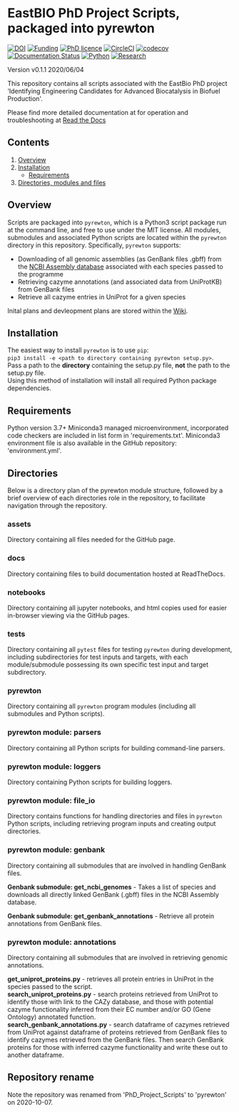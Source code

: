 # EastBIO PhD Project Scripts, packaged into pyrewton

[![DOI](https://zenodo.org/badge/243783792.svg)](https://zenodo.org/badge/latestdoi/243783792)
[![Funding](https://img.shields.io/badge/Funding-EASTBio-blue)](http://www.eastscotbiodtp.ac.uk/)
[![PhD licence](https://img.shields.io/badge/Licence-MIT-green)](https://github.com/HobnobMancer/PhD_Project_Scripts/blob/master/LICENSE)
[![CircleCI](https://circleci.com/gh/HobnobMancer/PhD_Project_Scripts.svg?style=shield)](https://circleci.com/gh/HobnobMancer/PhD_Project_Scripts)
[![codecov](https://codecov.io/gh/HobnobMancer/PhD_Project_Scripts/branch/master/graph/badge.svg)](https://codecov.io/gh/HobnobMancer/PhD_Project_Scripts)
[![Documentation Status](https://readthedocs.org/projects/phd-project-scripts/badge/?version=latest)](https://phd-project-scripts.readthedocs.io/en/latest/?badge=latest)
[![Python](https://img.shields.io/badge/Python-v3.7.---orange)](https://www.python.org/about/)
[![Research](https://img.shields.io/badge/Bioinformatics-Protein%20Engineering-ff69b4)](http://www.eastscotbiodtp.ac.uk/eastbio-student-cohort-2019)

Version v0.1.1 2020/06/04

This repository contains all scripts associated with the EastBio PhD project ‘Identifying Engineering Candidates for Advanced Biocatalysis in Biofuel Production'.

Please find more detailed documentation at for operation and troubleshooting at [Read the Docs](https://phd-project-scripts.readthedocs.io/en/latest/)

## Contents

1. [Overview](#Overview)
2. [Installation](#Installation)
    - [Requirements](#Requirements)
3. [Directories, modules and files](#Directories)

## Overview

Scripts are packaged into `pyrewton`, which is a Python3 script package run at the command line, and free to use under the MIT license. All modules, submodules and associated Python scripts are located within the `pyrewton` directory in this repository. Specifically, `pyrewton` supports:

- Downloading of all genomic assemblies (as GenBank files .gbff) from the [NCBI Assembly database](https://www.ncbi.nlm.nih.gov/assembly)
associated with each species passed to the programme
- Retrieving cazyme annotations (and associated data from UniProtKB) from GenBank files
- Retrieve all cazyme entries in UniProt for a given species

Inital plans and devleopment plans are stored within the [Wiki](https://github.com/HobnobMancer/PhD_Project_Scripts/wiki).

## Installation

The easiest way to install `pyrewton` is to use `pip`:  
`pip3 install -e <path to directory containing pyrewton setup.py>`.  
Pass a path to the **directory** containing the setup.py file, **not** the path to the setup.py file.  
Using this method of installation will install all required Python package dependencies.

## Requirements

Python version 3.7+
Miniconda3 managed microenvironment, incorporated code checkers are included in list form in 'requirements.txt'.
Miniconda3 environment file is also available in the GitHub repository: 'environment.yml'.

## Directories

Below is a directory plan of the pyrewton module structure, followed by a brief overview of each directories role in the repository, to facilitate navigation through the repository.

### assets

Directory containing all files needed for the GitHub page.

### docs

Directory containing files to build documentation hosted at ReadTheDocs.

### notebooks

Directory containing all jupyter notebooks, and html copies used for easier in-browser viewing via the GitHub pages.

### tests

Directory containing all `pytest` files for testing `pyrewton` during development, including subdirectories for test inputs and targets, with each module/submodule possessing its own specific test input and target subdirectory.

### pyrewton

Directory containing all `pyrewton` program modules (including all submodules and Python scripts).

### pyrewton module: parsers

Directory containing all Python scripts for building command-line parsers.

### pyrewton module: loggers

Directory containing Python scripts for building loggers.

### pyrewton module: file_io

Directory contains functions for handling directories and files in `pyrewton` Python scripts, including retrieving program inputs and creating output directories.

### pyrewton module: genbank

Directory containing all submodules that are involved in handling GenBank files.

**Genbank submodule: get_ncbi_genomes** - Takes a list of species and downloads all directly linked GenBank (.gbff) files in the NCBI Assembly database.

**Genbank submodule: get_genbank_annotations** - Retrieve all protein annotations from GenBank files.

### pyrewton module: annotations

Directory containing all submodules that are involved in retrieving genomic annotations.

**get_uniprot_proteins.py** - retrieves all protein entries in UniProt in the species passed to the script.  
**search_uniprot_proteins.py** - search proteins retrieved from UniProt to identify those with link to the CAZy database, and those with potential cazyme functionality inferred from their EC number and/or GO (Gene Ontology) annotated function.  
**search_genbank_annotations.py** - search dataframe of cazymes retrieved from UniProt against dataframe of proteins retrieved from GenBank files to identify cazymes retrieved from the GenBank files. Then search GenBank proteins for those with inferred cazyme functionality and write these out to another dataframe.

## Repository rename

Note the repository was renamed from 'PhD_Project_Scripts' to 'pyrewton' on 2020-10-07.
